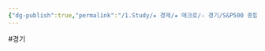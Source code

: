 ```yaml
---
{"dg-publish":true,"permalink":"/1.Study/★ 경제/★ 매크로/☆ 경기/S&P500 종합구매관리자 지수/S&P500 종합 구매 관리자 지수/","created":"2024-11-20T21:02:26.962+09:00","updated":"2025-06-03T20:07:19.601+09:00"}
---
```


#경기 